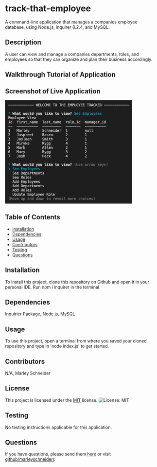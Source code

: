 # track-that-employee
A command-line application that manages a companies employee database, using Node.js, inquirer 8.2.4, and MySQL.

## Description
A user can view and manage a companies departments, roles, and employees so that they can organize and plan their business accordingly.

## Walkthrough Tutorial of Application


## Screenshot of Live Application
![alt-text](./images/Employee-Tracker.png)

## Table of Contents
* [Installation](#installation)
* [Dependencies](#dependencies)
* [Usage](#usage)
* [Contributors](#contributors)
* [Testing](#testing)
* [Questions](#questions)

## Installation
To install this project, clone this repository on Github and open it in your personal IDE. Run npm i inquirer in the terminal.

## Dependencies 
Inquirier Package, Node.js, MySQL

## Usage
To use this project, open a terminal from where you saved your cloned repository and type in 'node index.js' to get started. 

## Contributors 
N/A, Marley Schneider

## License

This project is licensed under the [MIT](https://opensource.org/license/mit/) license. ![License: MIT](https://img.shields.io/badge/License-MIT-red.svg)

## Testing
No testing instructions applicable for this application.

## Questions
If you have questions, please send them [here](mailto:marleysue@gmail.com?subject=[GitHub]%20Dev%20Connect) or visit [github/marleyschneiderr](https://github.com/marleyschneiderr).
